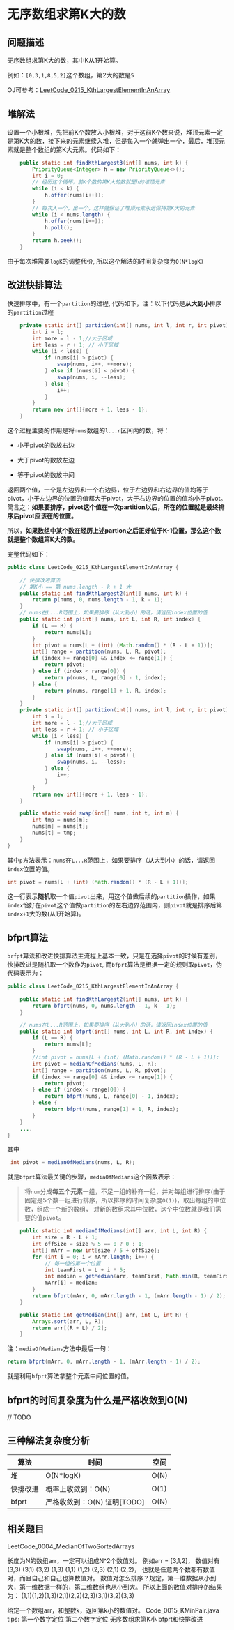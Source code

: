 # 无序数组求第K大的数

## 问题描述

无序数组求第K大的数，其中K从1开始算。

例如：`[0,3,1,8,5,2]`这个数组，第2大的数是`5`

OJ可参考：[LeetCode_0215_KthLargestElementInAnArray](https://leetcode.com/problems/kth-largest-element-in-an-array/)

## 堆解法

设置一个小根堆，先把前K个数放入小根堆，对于这前K个数来说，堆顶元素一定是第K大的数，接下来的元素继续入堆，但是每入一个就弹出一个，最后，堆顶元素就是整个数组的第K大元素。代码如下：

```java
    public static int findKthLargest3(int[] nums, int k) {
        PriorityQueue<Integer> h = new PriorityQueue<>();
        int i = 0;
        // 经历这个循环，前K个数的第K大的数就是h的堆顶元素
        while (i < k) {
            h.offer(nums[i++]);
        }
        // 每次入一个，出一个，这样就保证了堆顶元素永远保持第K大的元素
        while (i < nums.length) {
            h.offer(nums[i++]);
            h.poll();
        }
        return h.peek();
    }
```

由于每次堆需要`logK`的调整代价, 所以这个解法的时间复杂度为`O(N*logK)`

## 改进快排算法

快速排序中，有一个`partition`的过程, 代码如下，注：以下代码是**从大到小**排序的`partition`过程

```java
    private static int[] partition(int[] nums, int l, int r, int pivot) {
        int i = l;
        int more = l - 1;//大于区域
        int less = r + 1; // 小于区域
        while (i < less) {
            if (nums[i] > pivot) {
                swap(nums, i++, ++more);
            } else if (nums[i] < pivot) {
                swap(nums, i, --less);
            } else {
                i++;
            }
        }
        return new int[]{more + 1, less - 1};
    }
```

这个过程主要的作用是将`nums`数组的`l...r`区间内的数，将：

- 小于pivot的数放右边

- 大于pivot的数放左边

- 等于pivot的数放中间

返回两个值，一个是左边界和一个右边界，位于左边界和右边界的值均等于pivot，小于左边界的位置的值都大于pivot，大于右边界的位置的值均小于pivot。简言之：**如果要排序，pivot这个值在一次partition以后，所在的位置就是最终排序后pivot应该在的位置。**

所以，**如果数组中某个数在经历上述partion之后正好位于K-1位置，那么这个数就是整个数组第K大的数。**

完整代码如下：

```java
public class LeetCode_0215_KthLargestElementInAnArray {
    
    // 快排改进算法
    // 第K小 == 第 nums.length - k + 1 大
    public static int findKthLargest2(int[] nums, int k) {
        return p(nums, 0, nums.length - 1, k - 1);
    }
    // nums在L...R范围上，如果要排序（从大到小）的话，请返回index位置的值
    public static int p(int[] nums, int L, int R, int index) {
        if (L == R) {
            return nums[L];
        }
        int pivot = nums[L + (int) (Math.random() * (R - L + 1))];
        int[] range = partition(nums, L, R, pivot);
        if (index >= range[0] && index <= range[1]) {
            return pivot;
        } else if (index < range[0]) {
            return p(nums, L, range[0] - 1, index);
        } else {
            return p(nums, range[1] + 1, R, index);
        }
    }
    private static int[] partition(int[] nums, int l, int r, int pivot) {
        int i = l;
        int more = l - 1;//大于区域
        int less = r + 1; // 小于区域
        while (i < less) {
            if (nums[i] > pivot) {
                swap(nums, i++, ++more);
            } else if (nums[i] < pivot) {
                swap(nums, i, --less);
            } else {
                i++;
            }
        }
        return new int[]{more + 1, less - 1};
    }

    public static void swap(int[] nums, int t, int m) {
        int tmp = nums[m];
        nums[m] = nums[t];
        nums[t] = tmp;
    }
}
```

其中`p`方法表示：`nums`在`L...R`范围上，如果要排序（从大到小）的话，请返回`index`位置的值。

```java
int pivot = nums[L + (int) (Math.random() * (R - L + 1))];
```

这一行表示**随机**取一个值`pivot`出来，用这个值做后续的`partition`操作，如果`index`恰好在`pivot`这个值做`partition`的左右边界范围内，则`pivot`就是排序后第`index+1`大的数(从1开始算)。

## bfprt算法

`brfpt`算法和改进快排算法主流程上基本一致，只是在选择`pivot`的时候有差别，快排改进是随机取一个数作为`pivot`, 而`bfprt`算法是根据一定的规则取`pivot`，伪代码表示为：

```java
public class LeetCode_0215_KthLargestElementInAnArray {
     
    public static int findKthLargest2(int[] nums, int k) {
        return bfprt(nums, 0, nums.length - 1, k - 1);
    }

    // nums在L...R范围上，如果要排序（从大到小）的话，请返回index位置的值
    public static int bfprt(int[] nums, int L, int R, int index) {
        if (L == R) {
            return nums[L];
        }
        //int pivot = nums[L + (int) (Math.random() * (R - L + 1))];
        int pivot = medianOfMedians(nums, L, R);
        int[] range = partition(nums, L, R, pivot);
        if (index >= range[0] && index <= range[1]) {
            return pivot;
        } else if (index < range[0]) {
            return bfprt(nums, L, range[0] - 1, index);
        } else {
            return bfprt(nums, range[1] + 1, R, index);
        }
    }
    ....
}
```

其中

```java
 int pivot = medianOfMedians(nums, L, R);
```

就是`bfprt`算法最关键的步骤，`mediaOfMedians`这个函数表示：

> 将`num`分成**每五个元素**一组，不足一组的补齐一组，并对每组进行排序(由于固定是5个数一组进行排序，所以排序的时间复杂度`O(1)`)，取出每组的中位数，组成一个新的数组， 对新的数组求其中位数，这个中位数就是我们需要的值`pivot`。

```java
    public static int medianOfMedians(int[] arr, int L, int R) {
        int size = R - L + 1;
        int offSize = size % 5 == 0 ? 0 : 1;
        int[] mArr = new int[size / 5 + offSize];
        for (int i = 0; i < mArr.length; i++) {
            // 每一组的第一个位置
            int teamFirst = L + i * 5;
            int median = getMedian(arr, teamFirst, Math.min(R, teamFirst + 4));
            mArr[i] = median;
        }
        return bfprt(mArr, 0, mArr.length - 1, (mArr.length - 1) / 2);
    }

    public static int getMedian(int[] arr, int L, int R) {
        Arrays.sort(arr, L, R);
        return arr[(R + L) / 2];
    }
```

注：`mediaOfMedians`方法中最后一句：

```java
return bfprt(mArr, 0, mArr.length - 1, (mArr.length - 1) / 2);
```

就是利用`bfprt`算法拿整个元素中间位置的值。
## bfprt的时间复杂度为什么是严格收敛到O(N)

// TODO
## 三种解法复杂度分析

| 算法     | 时间               | 空间 |
| -------- | ------------------ | ---- |
| 堆       | O(N*logK)          | O(N) |
| 快排改进 | 概率上收敛到：O(N) | O(1) |
| bfprt    | 严格收敛到：O(N) 证明[TODO]  | O(N) |

## 相关题目

LeetCode_0004_MedianOfTwoSortedArrays

长度为N的数组arr，一定可以组成N^2个数值对。
例如arr = [3,1,2]，
数值对有(3,3) (3,1) (3,2) (1,3) (1,1) (1,2) (2,3) (2,1) (2,2)，
也就是任意两个数都有数值对，而且自己和自己也算数值对。
数值对怎么排序？规定，第一维数据从小到大，第一维数据一样的，第二维数组也从小到大。
所以上面的数值对排序的结果为：
(1,1)(1,2)(1,3)(2,1)(2,2)(2,3)(3,1)(3,2)(3,3)

给定一个数组arr，和整数k，返回第k小的数值对。
Code_0015_KMinPair.java
tips:
第一个数字定位
第二个数字定位
无序数组求第K小 bfprt和快排改进
